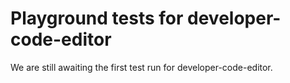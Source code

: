 # Playground tests for developer-code-editor
We are still awaiting the first test run for developer-code-editor.
